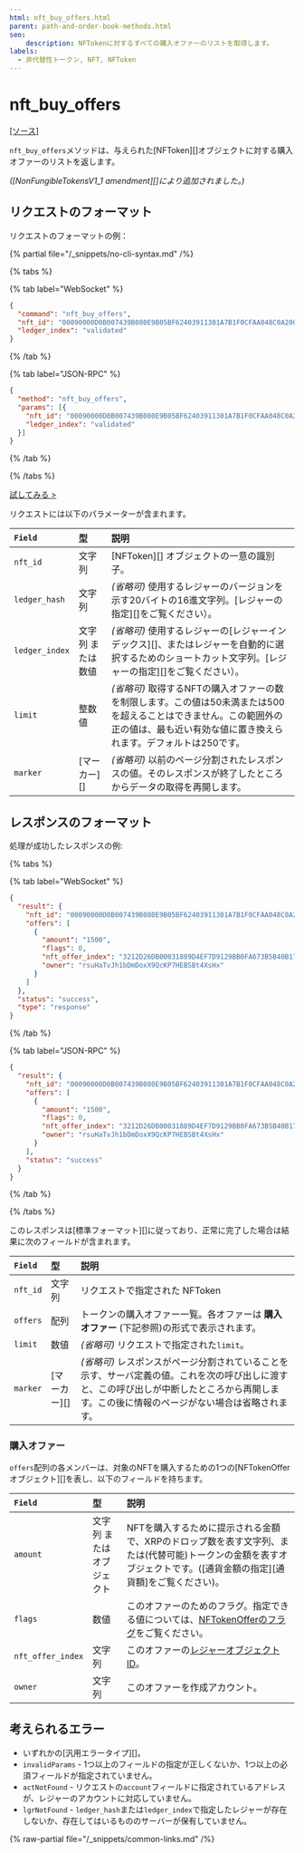```yaml
---
html: nft_buy_offers.html
parent: path-and-order-book-methods.html
seo:
    description: NFTokenに対するすべての購入オファーのリストを取得します。
labels:
  - 非代替性トークン, NFT, NFToken
---
```

# nft_buy_offers
[[ソース]](https://github.com/XRPLF/rippled/blob/master/src/ripple/rpc/handlers/NFTOffers.cpp "ソース")

`nft_buy_offers`メソッドは、与えられた[NFToken][]オブジェクトに対する購入オファーのリストを返します。

_([NonFungibleTokensV1_1 amendment][]により追加されました。)_

## リクエストのフォーマット
リクエストのフォーマットの例：

{% partial file="/_snippets/no-cli-syntax.md" /%}

{% tabs %}

{% tab label="WebSocket" %}
```json
{
  "command": "nft_buy_offers",
  "nft_id": "00090000D0B007439B080E9B05BF62403911301A7B1F0CFAA048C0A200000007",
  "ledger_index": "validated"
}
```
{% /tab %}

{% tab label="JSON-RPC" %}
```json
{
  "method": "nft_buy_offers",
  "params": [{
    "nft_id": "00090000D0B007439B080E9B05BF62403911301A7B1F0CFAA048C0A200000007",
    "ledger_index": "validated"
  }]
}
```
{% /tab %}

{% /tabs %}

[試してみる >](/resources/dev-tools/websocket-api-tool#nft_buy_offers)

リクエストには以下のパラメーターが含まれます。

| `Field`        | 型               | 説明                                      |
|:---------------|:-----------------|:-----------------------------------------|
| `nft_id`       | 文字列            | [NFToken][] オブジェクトの一意の識別子。      |
| `ledger_hash`  | 文字列            | _(省略可)_ 使用するレジャーのバージョンを示す20バイトの16進文字列。[レジャーの指定][]をご覧ください）。 |
| `ledger_index` | 文字列 または 数値  | _(省略可)_ 使用するレジャーの[レジャーインデックス][]、またはレジャーを自動的に選択するためのショートカット文字列。[レジャーの指定][]をご覧ください）。 |
| `limit`        | 整数値            | _(省略可)_ 取得するNFTの購入オファーの数を制限します。この値は50未満または500を超えることはできません。この範囲外の正の値は、最も近い有効な値に置き換えられます。デフォルトは250です。 |
| `marker`       | [マーカー][]       | _(省略可)_ 以前のページ分割されたレスポンスの値。そのレスポンスが終了したところからデータの取得を再開します。 |


## レスポンスのフォーマット
処理が成功したレスポンスの例:

{% tabs %}

{% tab label="WebSocket" %}
```json
{
  "result": {
    "nft_id": "00090000D0B007439B080E9B05BF62403911301A7B1F0CFAA048C0A200000007",
    "offers": [
      {
        "amount": "1500",
        "flags": 0,
        "nft_offer_index": "3212D26DB00031889D4EF7D9129BB0FA673B5B40B1759564486C0F0946BA203F",
        "owner": "rsuHaTvJh1bDmDoxX9QcKP7HEBSBt4XsHx"
      }
    ]
  },
  "status": "success",
  "type": "response"
}
```
{% /tab %}

{% tab label="JSON-RPC" %}
```json
{
  "result": {
    "nft_id": "00090000D0B007439B080E9B05BF62403911301A7B1F0CFAA048C0A200000007",
    "offers": [
      {
        "amount": "1500",
        "flags": 0,
        "nft_offer_index": "3212D26DB00031889D4EF7D9129BB0FA673B5B40B1759564486C0F0946BA203F",
        "owner": "rsuHaTvJh1bDmDoxX9QcKP7HEBSBt4XsHx"
      }
    ],
    "status": "success"
  }
}
```
{% /tab %}

{% /tabs %}

このレスポンスは[標準フォーマット][]に従っており、正常に完了した場合は結果に次のフィールドが含まれます。

| `Field`  | 型         | 説明                                                  |
|:---------|:-----------|:-----------------------------------------------------|
| `nft_id` | 文字列      | リクエストで指定された NFToken   |
| `offers` | 配列        | トークンの購入オファー一覧。各オファーは **購入オファー** (下記参照)の形式で表示されます。 |
| `limit`  | 数値        | _(省略可)_ リクエストで指定された`limit`。 |
| `marker` | [マーカー][] | _(省略可)_ レスポンスがページ分割されていることを示す、サーバ定義の値。これを次の呼び出しに渡すと、この呼び出しが中断したところから再開します。この後に情報のページがない場合は省略されます。 |

### 購入オファー

`offers`配列の各メンバーは、対象のNFTを購入するための1つの[NFTokenOfferオブジェクト][]を表し、以下のフィールドを持ちます。

| `Field`           | 型                     | 説明                                   |
|:------------------|:-----------------------|:--------------------------------------|
| `amount`          | 文字列 または オブジェクト | NFTを購入するために提示される金額で、XRPのドロップ数を表す文字列、または(代替可能)トークンの金額を表すオブジェクトです。([通貨金額の指定][通貨額]をご覧ください)。 |
| `flags`           | 数値                    | このオファーのためのフラグ。指定できる値については、[NFTokenOfferのフラグ](../../../protocol/ledger-data/ledger-entry-types/nftokenoffer.md#nftokenofferのフラグ)をご覧ください。 |
| `nft_offer_index` | 文字列                   | このオファーの[レジャーオブジェクトID](../../../protocol/ledger-data/common-fields.md)。 |
| `owner`           | 文字列                   | このオファーを作成アカウント。   |

## 考えられるエラー

* いずれかの[汎用エラータイプ][]。
* `invalidParams` - 1つ以上のフィールドの指定が正しくないか、1つ以上の必須フィールドが指定されていません。
* `actNotFound` - リクエストの`account`フィールドに指定されているアドレスが、レジャーのアカウントに対応していません。
* `lgrNotFound` - `ledger_hash`または`ledger_index`で指定したレジャーが存在しないか、存在してはいるもののサーバーが保有していません。

{% raw-partial file="/_snippets/common-links.md" /%}
